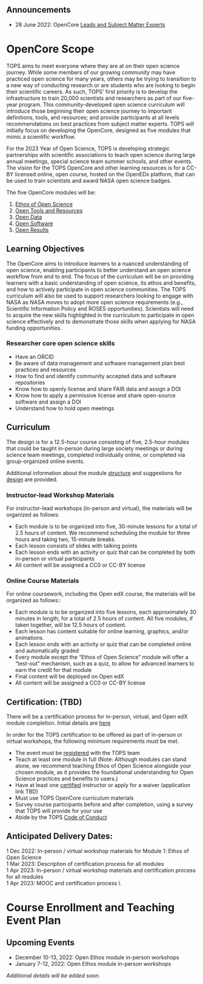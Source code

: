 ## Announcements
- 28 June 2022: OpenCore [Leads and Subject Matter Experts](./OpenCore_leads.md)

# OpenCore Scope

TOPS aims to meet everyone where they are at on their open science journey. While some members of our growing community may have practiced open science for many years, others may be trying to transition to a new way of conducting research or are students who are looking to begin their scientific careers. As such, TOPS' first priority is to develop the infrastructure to train 20,000 scientists and researchers as part of our five-year program. This community-developed open science curriculum will introduce those beginning their open science journey to important definitions, tools, and resources; and provide participants at all levels recommendations on best practices from subject matter experts. TOPS will initially focus on developing the OpenCore, designed as five modules that mimic a scientific workflow.  

For the 2023 Year of Open Science, TOPS is developing strategic partnerships with scientific associations to teach open science during large annual meetings, special science team summer schools, and other events. The vision for the TOPS OpenCore and other learning resources is for a CC-BY licensed online, open course, hosted on the OpenEDx platform, that can be used to train scientists and award NASA open science badges.

The five OpenCore modules will be:
1. [Ethos of Open Science](./open_science_ethos_module.md)
1. [Open Tools and Resources](./open_tools_module.md)
2. [Open Data](./open_data_module.md)
3. [Open Software](./open_software_module.md)
1. [Open Results](./open_results_module.md)


## Learning Objectives

The OpenCore aims to introduce learners to a nuanced understanding of open science, enabling participants to better understand an open science workflow from end to end. The focus of the curriculum will be on providing learners with a basic understanding of open science, its ethos and benefits, and how to actively participate in open science communities. The TOPS curriculum will also be used to support researchers looking to engage with NASA as NASA moves to adopt more open science requirements (e.g., Scientific Information Policy and ROSES opportunities). Scientists will need to acquire the new skills highlighted in the curriculum to participate in open science effectively and to demonstrate those skills when applying for NASA funding opportunities.


### Researcher core open science skills 
- Have an ORCID
- Be aware of data management and software management plan best practices and resources
- How to find and identify community accepted data and software repositories
- Know how to openly license and share FAIR data and assign a DOI  
- Know how to apply a permissive license and share open-source software and assign a DOI
- Understand how to hold open meetings


## Curriculum

The design is for a 12.5-hour course consisting of five, 2.5-hour modules that could be taught in-person during large society meetings or during science team meetings, completed individually online, or completed via group-organized online events. 

Additional information about the module [structure](./OpenCore_structure.md) and suggestions for [design](./course_guidance.md) are provided.

### Instructor-lead Workshop Materials
For instructor-lead workshops (in-person and virtual), the materials will be organized as follows:
* Each module is to be organized into five, 30-minute lessons for a total of 2.5 hours of content. We recommend scheduling the module for three hours and taking two, 15-minute breaks. 
* Each lesson consists of slides with talking points 
* Each lesson ends with an activity or quiz that can be completed by both in-person or virtual participants
* All content will be assigned a CC0 or CC-BY license

### Online Course Materials
For online coursework, including the Open edX course, the materials will be organized as follows::
* Each module is to be organized into five lessons, each approximately 30 minutes in length, for a total of 2.5 hours of content. All five modules, if taken together, will be 12.5 hours of content. 
* Each lesson has content suitable for online learning, graphics, and/or animations.    
* Each lesson ends with an activity or quiz that can be completed online and automatically graded
* Every module except the “Ethos of Open Science” module will offer a “test-out” mechanism, such as a quiz, to allow for advanced learners to earn the credit for that module
* Final content will be deployed on Open edX
* All content will be assigned a CC0 or CC-BY license

## Certification: (TBD) 

There will be a certification process for in-person, virtual, and Open edX module completion. Initial details are [here](https://github.com/nasa/Transform-to-Open-Science/blob/main/docs/Area3_Incentives/readme.md)

In order for the TOPS certification to be offered as part of in-person or virtual workshops, the following minimum requirements must be met.
* The event must be [registered](https://docs.google.com/forms/d/e/1FAIpQLSdKjStEuuefHpBKpwkGB6FRYD7U3rP5-t6C2zwe22_UaBFgRA/viewform) with the TOPS team
* Teach at least one module in full (Note: Although modules can stand alone, we recommend teaching Ethos of Open Science alongside your chosen module, as it provides the foundational understanding for Open Science practices and benefits to users.) 
* Have at least one [certified](https://carpentries.org/instructors/) instructor or apply for a waiver (application link TBD)
* Must use TOPS OpenCore curriculum materials
* Survey course participants before and after completion, using a survey that TOPS will provide for your use 
* Abide by the TOPS [Code of Conduct](https://github.com/nasa/Transform-to-Open-Science/blob/main/CODE_OF_CONDUCT.md)

## Anticipated Delivery Dates:
1 Dec 2022: In-person / virtual workshop materials for Module 1: Ethos of Open Science \
1 Mar 2023: Description of certification process for all modules \
1 Apr 2023: In-person / virtual workshop materials and certification process for all modules \
1 Apr 2023: MOOC and certification process \

# Course Enrollment and Teaching Event Plan
## Upcoming Events
* December 10-13, 2022: Open Ethos module in-person workshops
* January 7-12, 2022: Open Ethos module in-person workshops

*Additional details will be added soon.*

